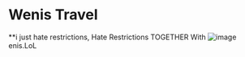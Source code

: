 # Wenis Travel
**i just hate restrictions, Hate Restrictions TOGETHER With ![image](https://github.com/DADSociety/Wenis/assets/103975358/20ed3254-8d7c-482a-8148-99c0a5617c5f)enis.LoL

